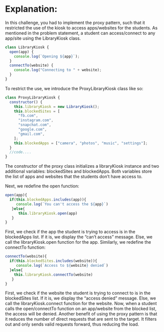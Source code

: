 # Explanation:

In this challenge, you had to implement the proxy pattern, such that it restricted the use of the kiosk to access apps/websites for the students.
As mentioned in the problem statement, a student can access/connect to any app/site using the LibraryKiosk class.

```javascript
class LibraryKiosk {
  open(app) {
    console.log(`Opening ${app}`);
  }
  connectTo(website) {
    console.log("Connecting to " + website);
  }
}
```

To restrict the use, we introduce the ProxyLibraryKiosk class like so:

```javascript
class ProxyLibraryKiosk {
  constructor() {
    this.libraryKiosk = new LibraryKiosk();
    this.blockedSites = [
      "fb.com",
      "instagram.com",
      "snapchat.com",
      "google.com",
      "gmail.com",
    ];
    this.blockedApps = ["camera", "photos", "music", "settings"];
  }
  //code....
}
```

The constructor of the proxy class initializes a libraryKiosk instance and two additional variables: blockedSites and blockedApps.
Both variables store the list of apps and websites that the students don’t have access to.

Next, we redefine the open function:

```javascript
open(app){
  if(this.blockedApps.includes(app)){
     console.log(`You can't access the ${app}`)
   }else{
      this.libraryKiosk.open(app)
   }
}
```

First, we check if the app the student is trying to access is in the blockedApps list. If it is, we display the “can’t access” message. Else, we call the libraryKiosk.open function for the app.
Similarly, we redefine the connectTo function:

```javascript
connectTo(website){
  if(this.blockedSites.includes(website)){
     console.log(`Access to ${website} denied`)
  }else{
    this.libraryKiosk.connectTo(website)
   }
}
```

First, we check if the website the student is trying to connect to is in the blockedSites list.
If it is, we display the “access denied” message. Else, we call the libraryKiosk.connect function for the website.
Now, when a student calls the open/connectTo function on an app/website from the blocked list, the access will be denied.
Another benefit of using the proxy pattern is that it reduces the number of direct requests that are sent to the target.
It filters out and only sends valid requests forward, thus reducing the load.
